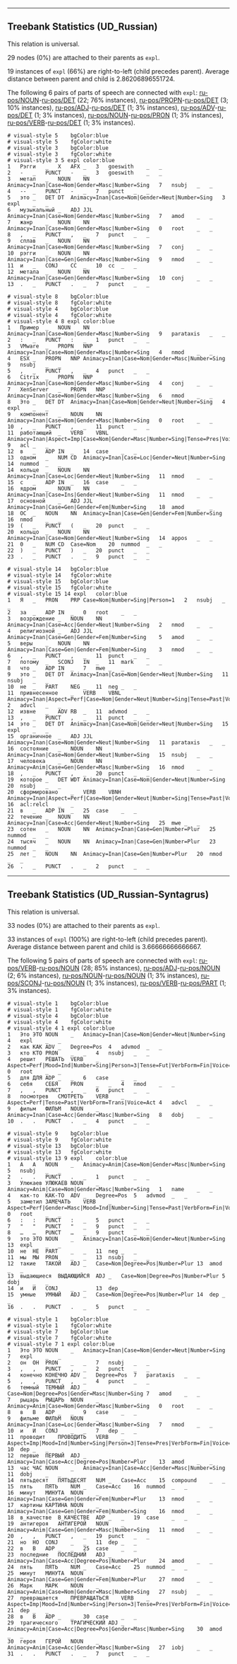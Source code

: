 

--------------------------------------------------------------------------------

## Treebank Statistics (UD_Russian)

This relation is universal.

29 nodes (0%) are attached to their parents as `expl`.

19 instances of `expl` (66%) are right-to-left (child precedes parent).
Average distance between parent and child is 2.86206896551724.

The following 6 pairs of parts of speech are connected with `expl`: [ru-pos/NOUN]()-[ru-pos/DET]() (22; 76% instances), [ru-pos/PROPN]()-[ru-pos/DET]() (3; 10% instances), [ru-pos/ADJ]()-[ru-pos/DET]() (1; 3% instances), [ru-pos/ADV]()-[ru-pos/DET]() (1; 3% instances), [ru-pos/NOUN]()-[ru-pos/PRON]() (1; 3% instances), [ru-pos/VERB]()-[ru-pos/DET]() (1; 3% instances).


~~~ conllu
# visual-style 5	bgColor:blue
# visual-style 5	fgColor:white
# visual-style 3	bgColor:blue
# visual-style 3	fgColor:white
# visual-style 3 5 expl	color:blue
1	Рэгги	_	X	AFX	_	3	goeswith	_	_
2	-	_	PUNCT	-	_	3	goeswith	_	_
3	метал	_	NOUN	NN	Animacy=Inan|Case=Nom|Gender=Masc|Number=Sing	7	nsubj	_	_
4	--	_	PUNCT	-	_	7	punct	_	_
5	это	_	DET	DT	Animacy=Inan|Case=Nom|Gender=Neut|Number=Sing	3	expl	_	_
6	музыкальный	_	ADJ	JJL	Animacy=Inan|Case=Nom|Gender=Masc|Number=Sing	7	amod	_	_
7	жанр	_	NOUN	NN	Animacy=Inan|Case=Nom|Gender=Masc|Number=Sing	0	root	_	_
8	,	_	PUNCT	,	_	7	punct	_	_
9	сплав	_	NOUN	NN	Animacy=Inan|Case=Nom|Gender=Masc|Number=Sing	7	conj	_	_
10	рэгги	_	NOUN	NN	Animacy=Inan|Case=Gen|Gender=Masc|Number=Sing	9	nmod	_	_
11	и	_	CONJ	CC	_	10	cc	_	_
12	метала	_	NOUN	NN	Animacy=Inan|Case=Gen|Gender=Masc|Number=Sing	10	conj	_	_
13	.	_	PUNCT	.	_	7	punct	_	_

~~~


~~~ conllu
# visual-style 8	bgColor:blue
# visual-style 8	fgColor:white
# visual-style 4	bgColor:blue
# visual-style 4	fgColor:white
# visual-style 4 8 expl	color:blue
1	Пример	_	NOUN	NN	Animacy=Inan|Case=Nom|Gender=Masc|Number=Sing	9	parataxis	_	_
2	:	_	PUNCT	:	_	1	punct	_	_
3	VMware	_	PROPN	NNP	Animacy=Inan|Case=Nom|Gender=Masc|Number=Sing	4	nmod	_	_
4	ESX	_	PROPN	NNP	Animacy=Inan|Case=Nom|Gender=Masc|Number=Sing	9	nsubj	_	_
5	,	_	PUNCT	,	_	4	punct	_	_
6	Citrix	_	PROPN	NNP	Animacy=Inan|Case=Nom|Gender=Masc|Number=Sing	4	conj	_	_
7	XenServer	_	PROPN	NNP	Animacy=Inan|Case=Nom|Gender=Masc|Number=Sing	6	nmod	_	_
8	Это	_	DET	DT	Animacy=Inan|Case=Nom|Gender=Neut|Number=Sing	4	expl	_	_
9	компонент	_	NOUN	NN	Animacy=Inan|Case=Nom|Gender=Masc|Number=Sing	0	root	_	_
10	,	_	PUNCT	,	_	11	punct	_	_
11	работающий	_	VERB	VBNL	Animacy=Inan|Aspect=Imp|Case=Nom|Gender=Masc|Number=Sing|Tense=Pres|Voice=Act	9	acl	_	_
12	в	_	ADP	IN	_	14	case	_	_
13	одном	_	NUM	CD	Animacy=Inan|Case=Loc|Gender=Neut|Number=Sing	14	nummod	_	_
14	кольце	_	NOUN	NN	Animacy=Inan|Case=Loc|Gender=Neut|Number=Sing	11	nmod	_	_
15	с	_	ADP	IN	_	16	case	_	_
16	ядром	_	NOUN	NN	Animacy=Inan|Case=Ins|Gender=Neut|Number=Sing	11	nmod	_	_
17	основной	_	ADJ	JJL	Animacy=Inan|Case=Gen|Gender=Fem|Number=Sing	18	amod	_	_
18	ОС	_	NOUN	NN	Animacy=Inan|Case=Gen|Gender=Fem|Number=Sing	16	nmod	_	_
19	(	_	PUNCT	(	_	20	punct	_	_
20	кольцо	_	NOUN	NN	Animacy=Inan|Case=Nom|Gender=Neut|Number=Sing	14	appos	_	_
21	0	_	NUM	CD	Case=Nom	20	nummod	_	_
22	)	_	PUNCT	)	_	20	punct	_	_
23	.	_	PUNCT	.	_	9	punct	_	_

~~~


~~~ conllu
# visual-style 14	bgColor:blue
# visual-style 14	fgColor:white
# visual-style 15	bgColor:blue
# visual-style 15	fgColor:white
# visual-style 15 14 expl	color:blue
1	Я	_	PRON	PRP	Case=Nom|Number=Sing|Person=1	2	nsubj	_	_
2	за	_	ADP	IN	_	0	root	_	_
3	возрождение	_	NOUN	NN	Animacy=Inan|Case=Acc|Gender=Neut|Number=Sing	2	nmod	_	_
4	религиозной	_	ADJ	JJL	Animacy=Inan|Case=Gen|Gender=Fem|Number=Sing	5	amod	_	_
5	веры	_	NOUN	NN	Animacy=Inan|Case=Gen|Gender=Fem|Number=Sing	3	nmod	_	_
6	,	_	PUNCT	,	_	11	punct	_	_
7	потому	_	SCONJ	IN	_	11	mark	_	_
8	что	_	ADP	IN	_	7	mwe	_	_
9	это	_	DET	DT	Animacy=Inan|Case=Nom|Gender=Neut|Number=Sing	11	nsubj	_	_
10	не	_	PART	NEG	_	11	neg	_	_
11	привнесенное	_	VERB	VBNL	Animacy=Inan|Aspect=Perf|Case=Nom|Gender=Neut|Number=Sing|Tense=Past|Voice=Pass	2	advcl	_	_
12	извне	_	ADV	RB	_	11	advmod	_	_
13	,	_	PUNCT	,	_	11	punct	_	_
14	это	_	DET	DT	Animacy=Inan|Case=Nom|Gender=Neut|Number=Sing	15	expl	_	_
15	органичное	_	ADJ	JJL	Animacy=Inan|Case=Nom|Gender=Neut|Number=Sing	11	parataxis	_	_
16	состояние	_	NOUN	NN	Animacy=Inan|Case=Nom|Gender=Neut|Number=Sing	15	nsubj	_	_
17	человека	_	NOUN	NN	Animacy=Anim|Case=Gen|Gender=Masc|Number=Sing	16	nmod	_	_
18	,	_	PUNCT	,	_	20	punct	_	_
19	которое	_	DET	WDT	Animacy=Inan|Case=Nom|Gender=Neut|Number=Sing	20	nsubj	_	_
20	сформировано	_	VERB	VBNH	Animacy=Inan|Aspect=Perf|Case=Nom|Gender=Neut|Number=Sing|Tense=Past|Voice=Pass	16	acl:relcl	_	_
21	в	_	ADP	IN	_	25	case	_	_
22	течение	_	NOUN	NN	Animacy=Inan|Case=Acc|Gender=Neut|Number=Sing	25	mwe	_	_
23	сотен	_	NOUN	NN	Animacy=Inan|Case=Gen|Number=Plur	25	nummod	_	_
24	тысяч	_	NOUN	NN	Animacy=Inan|Case=Gen|Number=Plur	23	nummod	_	_
25	лет	_	NOUN	NN	Animacy=Inan|Case=Gen|Number=Plur	20	nmod	_	_
26	.	_	PUNCT	.	_	2	punct	_	_

~~~




--------------------------------------------------------------------------------

## Treebank Statistics (UD_Russian-Syntagrus)

This relation is universal.

33 nodes (0%) are attached to their parents as `expl`.

33 instances of `expl` (100%) are right-to-left (child precedes parent).
Average distance between parent and child is 3.66666666666667.

The following 5 pairs of parts of speech are connected with `expl`: [ru-pos/VERB]()-[ru-pos/NOUN]() (28; 85% instances), [ru-pos/ADJ]()-[ru-pos/NOUN]() (2; 6% instances), [ru-pos/NOUN]()-[ru-pos/NOUN]() (1; 3% instances), [ru-pos/SCONJ]()-[ru-pos/NOUN]() (1; 3% instances), [ru-pos/VERB]()-[ru-pos/PART]() (1; 3% instances).


~~~ conllu
# visual-style 1	bgColor:blue
# visual-style 1	fgColor:white
# visual-style 4	bgColor:blue
# visual-style 4	fgColor:white
# visual-style 4 1 expl	color:blue
1	Это	ЭТО	NOUN	_	Animacy=Inan|Case=Nom|Gender=Neut|Number=Sing	4	expl	_	_
2	как	КАК	ADV	_	Degree=Pos	4	advmod	_	_
3	кто	КТО	PRON	_	_	4	nsubj	_	_
4	решит	РЕШАТЬ	VERB	_	Aspect=Perf|Mood=Ind|Number=Sing|Person=3|Tense=Fut|VerbForm=Fin|Voice=Act	0	root	_	_
5	для	ДЛЯ	ADP	_	_	6	case	_	_
6	себя	СЕБЯ	PRON	_	_	4	nmod	_	_
7	,	,	PUNCT	,	_	6	punct	_	_
8	посмотрев	СМОТРЕТЬ	VERB	_	Aspect=Perf|Tense=Past|VerbForm=Trans|Voice=Act	4	advcl	_	_
9	фильм	ФИЛЬМ	NOUN	_	Animacy=Inan|Case=Acc|Gender=Masc|Number=Sing	8	dobj	_	_
10	.	.	PUNCT	.	_	4	punct	_	_

~~~


~~~ conllu
# visual-style 9	bgColor:blue
# visual-style 9	fgColor:white
# visual-style 13	bgColor:blue
# visual-style 13	fgColor:white
# visual-style 13 9 expl	color:blue
1	А	А	NOUN	_	Animacy=Anim|Case=Nom|Gender=Masc|Number=Sing	5	nsubj	_	_
2	.	.	PUNCT	.	_	1	punct	_	_
3	Улюкаев	УЛЮКАЕВ	NOUN	_	Animacy=Anim|Case=Nom|Gender=Masc|Number=Sing	1	name	_	_
4	как-то	КАК-ТО	ADV	_	Degree=Pos	5	advmod	_	_
5	заметил	ЗАМЕЧАТЬ	VERB	_	Aspect=Perf|Gender=Masc|Mood=Ind|Number=Sing|Tense=Past|VerbForm=Fin|Voice=Act	0	root	_	_
6	:	:	PUNCT	:	_	5	punct	_	_
7	"	"	PUNCT	"	_	9	punct	_	_
8	…	…	PUNCT	…	_	9	punct	_	_
9	это	ЭТО	NOUN	_	Animacy=Inan|Case=Nom|Gender=Neut|Number=Sing	13	expl	_	_
10	не	НЕ	PART	_	_	11	neg	_	_
11	мы	МЫ	PRON	_	_	13	nsubj	_	_
12	такие	ТАКОЙ	ADJ	_	Case=Nom|Degree=Pos|Number=Plur	13	amod	_	_
13	выдающиеся	ВЫДАЮЩИЙСЯ	ADJ	_	Case=Nom|Degree=Pos|Number=Plur	5	dobj	_	_
14	и	И	CONJ	_	_	13	dep	_	_
15	умные	УМНЫЙ	ADJ	_	Case=Nom|Degree=Pos|Number=Plur	14	dep	_	_
16	.	.	PUNCT	.	_	5	punct	_	_

~~~


~~~ conllu
# visual-style 1	bgColor:blue
# visual-style 1	fgColor:white
# visual-style 7	bgColor:blue
# visual-style 7	fgColor:white
# visual-style 7 1 expl	color:blue
1	Это	ЭТО	NOUN	_	Animacy=Inan|Case=Nom|Gender=Neut|Number=Sing	7	expl	_	_
2	он	ОН	PRON	_	_	7	nsubj	_	_
3	,	,	PUNCT	,	_	2	punct	_	_
4	конечно	КОНЕЧНО	ADV	_	Degree=Pos	7	parataxis	_	_
5	,	,	PUNCT	,	_	4	punct	_	_
6	темный	ТЕМНЫЙ	ADJ	_	Case=Nom|Degree=Pos|Gender=Masc|Number=Sing	7	amod	_	_
7	рыцарь	РЫЦАРЬ	NOUN	_	Animacy=Anim|Case=Nom|Gender=Masc|Number=Sing	0	root	_	_
8	в	В	ADP	_	_	9	case	_	_
9	фильме	ФИЛЬМ	NOUN	_	Animacy=Inan|Case=Loc|Gender=Masc|Number=Sing	7	nmod	_	_
10	и	И	CONJ	_	_	7	dep	_	_
11	проводит	ПРОВОДИТЬ	VERB	_	Aspect=Imp|Mood=Ind|Number=Sing|Person=3|Tense=Pres|VerbForm=Fin|Voice=Act	10	dep	_	_
12	первые	ПЕРВЫЙ	ADJ	_	Animacy=Inan|Case=Acc|Degree=Pos|Number=Plur	13	amod	_	_
13	час	ЧАС	NOUN	_	Animacy=Inan|Case=Acc|Gender=Masc|Number=Sing	11	dobj	_	_
14	пятьдесят	ПЯТЬДЕСЯТ	NUM	_	Case=Acc	15	compound	_	_
15	пять	ПЯТЬ	NUM	_	Case=Acc	16	nummod	_	_
16	минут	МИНУТА	NOUN	_	Animacy=Inan|Case=Gen|Gender=Fem|Number=Plur	13	nmod	_	_
17	картины	КАРТИНА	NOUN	_	Animacy=Inan|Case=Gen|Gender=Fem|Number=Sing	16	nmod	_	_
18	в_качестве	В_КАЧЕСТВЕ	ADP	_	_	19	case	_	_
19	антигероя	АНТИГЕРОЙ	NOUN	_	Animacy=Anim|Case=Gen|Gender=Masc|Number=Sing	11	nmod	_	_
20	,	,	PUNCT	,	_	19	punct	_	_
21	но	НО	CONJ	_	_	11	dep	_	_
22	в	В	ADP	_	_	25	case	_	_
23	последние	ПОСЛЕДНИЙ	ADJ	_	Animacy=Inan|Case=Acc|Degree=Pos|Number=Plur	24	amod	_	_
24	пять	ПЯТЬ	NUM	_	Case=Acc	25	nummod	_	_
25	минут	МИНУТА	NOUN	_	Animacy=Inan|Case=Gen|Gender=Fem|Number=Plur	27	nmod	_	_
26	Марк	МАРК	NOUN	_	Animacy=Anim|Case=Nom|Gender=Masc|Number=Sing	27	nsubj	_	_
27	превращается	ПРЕВРАЩАТЬСЯ	VERB	_	Aspect=Imp|Mood=Ind|Number=Sing|Person=3|Tense=Pres|VerbForm=Fin|Voice=Act	21	dep	_	_
28	в	В	ADP	_	_	30	case	_	_
29	трагического	ТРАГИЧЕСКИЙ	ADJ	_	Animacy=Anim|Case=Acc|Degree=Pos|Gender=Masc|Number=Sing	30	amod	_	_
30	героя	ГЕРОЙ	NOUN	_	Animacy=Anim|Case=Acc|Gender=Masc|Number=Sing	27	iobj	_	_
31	.	.	PUNCT	.	_	7	punct	_	_

~~~


